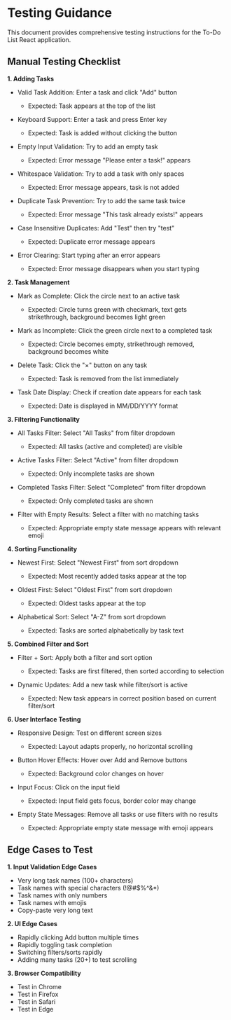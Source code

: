 # Testing Guidance

This document provides comprehensive testing instructions for the To-Do List React application.

##  Manual Testing Checklist

**1. Adding Tasks**

   - Valid Task Addition: Enter a task and click "Add" button

     - Expected: Task appears at the top of the list

   - Keyboard Support: Enter a task and press Enter key

     - Expected: Task is added without clicking the button

   - Empty Input Validation: Try to add an empty task

     - Expected: Error message "Please enter a task!" appears

   - Whitespace Validation: Try to add a task with only spaces

     - Expected: Error message appears, task is not added

   - Duplicate Task Prevention: Try to add the same task twice

     - Expected: Error message "This task already exists!" appears

   - Case Insensitive Duplicates: Add "Test" then try "test"

     - Expected: Duplicate error message appears

   - Error Clearing: Start typing after an error appears

     - Expected: Error message disappears when you start typing

**2. Task Management**

   - Mark as Complete: Click the circle next to an active task

     - Expected: Circle turns green with checkmark, text gets strikethrough, background becomes light green


   - Mark as Incomplete: Click the green circle next to a completed task

     - Expected: Circle becomes empty, strikethrough removed, background becomes white

   - Delete Task: Click the "×" button on any task

     - Expected: Task is removed from the list immediately

   - Task Date Display: Check if creation date appears for each task

     - Expected: Date is displayed in MM/DD/YYYY format

**3. Filtering Functionality**

   - All Tasks Filter: Select "All Tasks" from filter dropdown

     - Expected: All tasks (active and completed) are visible

   - Active Tasks Filter: Select "Active" from filter dropdown

     - Expected: Only incomplete tasks are shown

   - Completed Tasks Filter: Select "Completed" from filter dropdown

     - Expected: Only completed tasks are shown

   - Filter with Empty Results: Select a filter with no matching tasks

     - Expected: Appropriate empty state message appears with relevant emoji

**4. Sorting Functionality**

   - Newest First: Select "Newest First" from sort dropdown

     - Expected: Most recently added tasks appear at the top

   - Oldest First: Select "Oldest First" from sort dropdown

     - Expected: Oldest tasks appear at the top

   - Alphabetical Sort: Select "A-Z" from sort dropdown

     - Expected: Tasks are sorted alphabetically by task text

**5. Combined Filter and Sort**

   - Filter + Sort: Apply both a filter and sort option

     - Expected: Tasks are first filtered, then sorted according to selection

   - Dynamic Updates: Add a new task while filter/sort is active

     - Expected: New task appears in correct position based on current filter/sort

**6. User Interface Testing**

   - Responsive Design: Test on different screen sizes

     - Expected: Layout adapts properly, no horizontal scrolling

   - Button Hover Effects: Hover over Add and Remove buttons

     - Expected: Background color changes on hover

   - Input Focus: Click on the input field

     - Expected: Input field gets focus, border color may change

   - Empty State Messages: Remove all tasks or use filters with no results

     - Expected: Appropriate empty state message with emoji appears

## Edge Cases to Test

**1. Input Validation Edge Cases**

   - Very long task names (100+ characters)
   - Task names with special characters (!@#$%^&*)
   - Task names with only numbers
   - Task names with emojis
   - Copy-paste very long text

**2. UI Edge Cases**

   - Rapidly clicking Add button multiple times
   - Rapidly toggling task completion
   - Switching filters/sorts rapidly
   - Adding many tasks (20+) to test scrolling

**3. Browser Compatibility**

   - Test in Chrome
   - Test in Firefox
   - Test in Safari
   - Test in Edge
